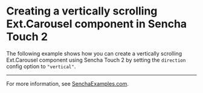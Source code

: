 # Creating a vertically scrolling Ext.Carousel component in Sencha Touch 2 #

The following example shows how you can create a vertically scrolling Ext.Carousel component using Sencha Touch 2 by setting the `direction` config option to `"vertical"`.

---

For more information, see [SenchaExamples.com]().